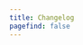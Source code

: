 ```yaml
---
title: Changelog
pagefind: false
---
```




































































